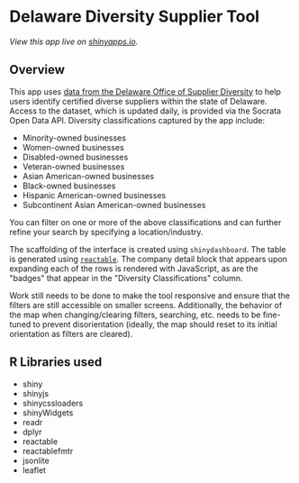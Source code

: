 # Delaware Diversity Supplier Tool 

*View this app live on [shinyapps.io](https://fum725-nilemill.shinyapps.io/DE-Diversity-Supplier-Tool/).*

## Overview

This app uses [data from the Delaware Office of Supplier Diversity](https://data.delaware.gov/Economic-Development/Certified-Vendors-Office-of-Supplier-Diversity/s4ev-nzhm) to help users identify certified diverse suppliers within the state of Delaware. Access to the dataset, which is updated daily, is provided via the Socrata Open Data API. Diversity classifications captured by the app include: 
* Minority-owned businesses
* Women-owned businesses
* Disabled-owned businesses
* Veteran-owned businesses
* Asian American-owned businesses
* Black-owned businesses 
* Hispanic American-owned businesses
* Subcontinent Asian American-owned businesses

You can filter on one or more of the above classifications and can further refine your search by specifying a location/industry. 

The scaffolding of the interface is created using `shinydashboard`. The table is generated using [`reactable`](https://glin.github.io/reactable/). The company detail block that appears upon expanding each of the rows is rendered with JavaScript, as are the "badges" that appear in the "Diversity Classifications" column. 

Work still needs to be done to make the tool responsive and ensure that the filters are still accessible on smaller screens. Additionally, the behavior of the map when changing/clearing filters, searching, etc. needs to be fine-tuned to prevent disorientation (ideally, the map should reset to its initial orientation as filters are cleared). 

## R Libraries used 

* shiny
* shinyjs
* shinycssloaders
* shinyWidgets
* readr
* dplyr
* reactable
* reactablefmtr
* jsonlite
* leaflet
